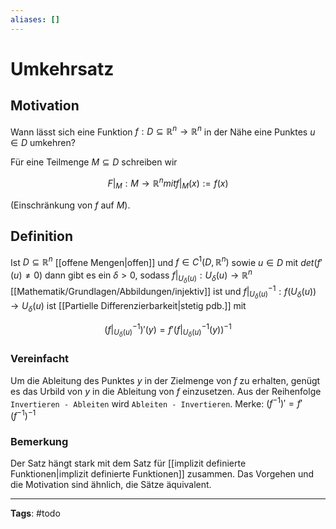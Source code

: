```yaml
---
aliases: []
---
```


# Umkehrsatz

## Motivation

Wann lässt sich eine Funktion $f: D \subseteq \mathbb{R}^{n} \to \mathbb{R}^{n}$ in der Nähe eine Punktes $u \in D$ umkehren?

Für eine Teilmenge $M \subseteq D$ schreiben wir

$$
F|_{M}: M \to \mathbb{R}^{n} {mit} f|_{M}(x) := f(x)
$$

(Einschränkung von $f$ auf $M$).

## Definition

Ist $D \subseteq \mathbb{R}^{n}$ [[offene Mengen|offen]] und $f \in C^{1}(D, \mathbb{R}^{n})$ sowie $u \in D$ mit $det(f'(u) \neq 0)$ dann gibt es ein $\delta > 0$, sodass $f|_{U_{\delta}(u)}: U_{\delta}(u) \to \mathbb{R}^n$ [[Mathematik/Grundlagen/Abbildungen/injektiv]] ist und $f|_{U_{\delta}(u)}^{-1}: f(U_{\delta}(u)) \to U_{\delta}(u)$ ist [[Partielle Differenzierbarkeit|stetig pdb.]] mit

$$
(f|_{U_{\delta}(u)}^{-1})'(y) = f'(f|_{U_{\delta}(u)}^{-1}(y))^{-1}
$$

### Vereinfacht

Um die Ableitung des Punktes $y$ in der Zielmenge von $f$ zu erhalten, genügt es das Urbild von $y$ in die Ableitung von $f$ einzusetzen. Aus der Reihenfolge `Invertieren - Ableiten` wird `Ableiten - Invertieren`.
Merke: $(f^{-1})' = f'(f^{-1})^{-1}$

### Bemerkung

Der Satz hängt stark mit dem Satz für [[implizit definierte Funktionen|implizit definierte Funktionen]] zusammen. Das Vorgehen und die Motivation sind ähnlich, die Sätze äquivalent.

---

**Tags**: #todo
